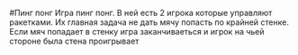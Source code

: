 #Пинг понг
Игра пинг понг. В ней есть 2 игрока которые управляют ракетками. Их главная задача не дать мячу попасть по крайней стенке. Если мяч попадает в стенку игра заканчиваеться и игрок на чьей стороне была стена проигрывает
